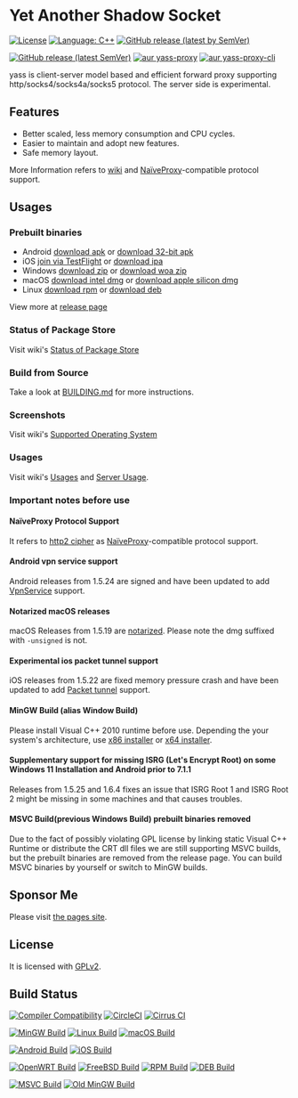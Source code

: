 # Yet Another Shadow Socket

[![License](https://img.shields.io/github/license/Chilledheart/yass)][license-link]
[![Language: C++](https://img.shields.io/github/languages/top/Chilledheart/yass.svg)](https://github.com/Chilledheart/yass/search?l=cpp)
[![GitHub release (latest by SemVer)](https://img.shields.io/github/downloads/Chilledheart/yass/latest/total)](https://github.com/Chilledheart/yass/releases/latest)

[![GitHub release (latest SemVer)](https://img.shields.io/github/v/release/Chilledheart/yass)](https://github.com/Chilledheart/yass/releases)
[![aur yass-proxy](https://img.shields.io/aur/version/yass-proxy)](https://aur.archlinux.org/packages/yass-proxy)
[![aur yass-proxy-cli](https://img.shields.io/aur/version/yass-proxy-cli)](https://aur.archlinux.org/packages/yass-proxy-cli)

yass is client-server model based and efficient forward proxy
supporting http/socks4/socks4a/socks5 protocol. The server side is experimental.

## Features

- Better scaled, less memory consumption and CPU cycles.
- Easier to maintain and adopt new features.
- Safe memory layout.

More Information refers to [wiki](https://github.com/Chilledheart/yass/wiki) and [NaïveProxy][naiveproxy]-compatible protocol support.

## Usages

### Prebuilt binaries
- Android [download apk](https://github.com/Chilledheart/yass/releases/download/1.6.4/yass-android-release-arm64-1.6.4.apk) or [download 32-bit apk](https://github.com/Chilledheart/yass/releases/download/1.6.4/yass-android-release-arm-1.6.4.apk)
- iOS [join via TestFlight](https://testflight.apple.com/join/6AkiEq09) or [download ipa](https://github.com/Chilledheart/yass/releases/download/1.6.4/yass-ios-release-arm64-1.6.4.ipa)
- Windows [download zip](https://github.com/Chilledheart/yass/releases/download/1.6.4/yass-mingw-winxp-release-i686-1.6.4.zip) or [download woa zip](https://github.com/Chilledheart/yass/releases/download/1.6.4/yass-mingw-release-aarch64-1.6.4.zip)
- macOS [download intel dmg](https://github.com/Chilledheart/yass/releases/download/1.6.4/yass-macos-release-x64-1.6.4.dmg) or [download apple silicon dmg](https://github.com/Chilledheart/yass/releases/download/1.6.4/yass-macos-release-arm64-1.6.4.dmg)
- Linux [download rpm](https://github.com/Chilledheart/yass/releases/download/1.6.4/yass.el7.x86_64.1.6.4-0.rpm) or [download deb](https://github.com/Chilledheart/yass/releases/download/1.6.4/yass-client-ubuntu-16.04-xenial_amd64.1.6.4.deb)

View more at [release page](https://github.com/Chilledheart/yass/releases/tag/1.6.4)

### Status of Package Store
Visit wiki's [Status of Package Store](https://github.com/Chilledheart/yass/wiki/Status-of-Package-Store)

### Build from Source
Take a look at [BUILDING.md] for more instructions.

### Screenshots
Visit wiki's [Supported Operating System](https://github.com/Chilledheart/yass/wiki/Supported-Operating-System)

### Usages
Visit wiki's [Usages](https://github.com/Chilledheart/yass/wiki/Usage) and [Server Usage](https://github.com/Chilledheart/yass/wiki/Usage:-server-setup).

### Important notes before use

#### NaïveProxy Protocol Support
It refers to [http2 cipher](https://github.com/Chilledheart/yass/wiki/Supported-Operating-System#screenshot-on-na%C3%AFveproxy-support) as [NaïveProxy][naiveproxy]-compatible protocol support.
#### Android vpn service support
Android releases from 1.5.24 are signed and have been updated to add [VpnService](https://developer.android.com/reference/android/net/VpnService) support.
#### Notarized macOS releases
macOS Releases from 1.5.19 are [notarized](https://developer.apple.com/documentation/security/notarizing_macos_software_before_distribution). Please note the dmg suffixed with `-unsigned` is not.
#### Experimental ios packet tunnel support
iOS releases from 1.5.22 are fixed memory pressure crash and have been updated to add [Packet tunnel](https://developer.apple.com/documentation/networkextension/packet_tunnel_provider?language=objc) support.
#### MinGW Build (alias Window Build)
Please install Visual C++ 2010 runtime before use. Depending the your system's architecture, use [x86 installer][vs2010_x86] or [x64 installer][vs2010_x64].
#### Supplementary support for missing ISRG (Let's Encrypt Root) on some Windows 11 Installation and Android prior to 7.1.1
Releases from 1.5.25 and 1.6.4 fixes an issue that ISRG Root 1 and ISRG Root 2 might be missing in some machines and that causes troubles.
#### MSVC Build(previous Windows Build) prebuilt binaries removed
Due to the fact of possibly violating GPL license by linking static Visual C++ Runtime or distribute the CRT dll files
we are still supporting MSVC builds, but the prebuilt binaries are removed from the release page.
You can build MSVC binaries by yourself or switch to MinGW builds.

## Sponsor Me
Please visit [the pages site](https://letshack.info).

## License
It is licensed with [GPLv2][license-link].

## Build Status

[![Compiler Compatibility](https://github.com/Chilledheart/yass/actions/workflows/compiler.yml/badge.svg)](https://github.com/Chilledheart/yass/actions/workflows/compiler.yml)
[![CircleCI](https://img.shields.io/circleci/build/github/Chilledheart/yass/develop?logo=circleci&&label=Sanitizers%20and%20Ubuntu%20arm)](https://circleci.com/gh/Chilledheart/yass/?branch=develop)
[![Cirrus CI](https://img.shields.io/cirrus/github/Chilledheart/yass/develop?logo=cirrusci&&label=FreeBSD%20and%20macOS)](https://cirrus-ci.com/github/Chilledheart/yass/develop)

[![MinGW Build](https://github.com/Chilledheart/yass/actions/workflows/releases-mingw-new.yml/badge.svg)](https://github.com/Chilledheart/yass/actions/workflows/releases-mingw-new.yml)
[![Linux Build](https://github.com/Chilledheart/yass/actions/workflows/releases-linux-binary.yml/badge.svg)](https://github.com/Chilledheart/yass/actions/workflows/releases-linux-binary.yml)
[![macOS Build](https://github.com/Chilledheart/yass/actions/workflows/releases-macos.yml/badge.svg)](https://github.com/Chilledheart/yass/actions/workflows/releases-macos.yml)

[![Android Build](https://github.com/Chilledheart/yass/actions/workflows/releases-android-binary.yml/badge.svg)](https://github.com/Chilledheart/yass/actions/workflows/releases-android-binary.yml)
[![iOS Build](https://github.com/Chilledheart/yass/actions/workflows/releases-ios.yml/badge.svg)](https://github.com/Chilledheart/yass/actions/workflows/releases-ios.yml)

[![OpenWRT Build](https://github.com/Chilledheart/yass/actions/workflows/releases-openwrt-binary.yml/badge.svg)](https://github.com/Chilledheart/yass/actions/workflows/releases-openwrt-binary.yml)
[![FreeBSD Build](https://github.com/Chilledheart/yass/actions/workflows/releases-freebsd-binary.yml/badge.svg)](https://github.com/Chilledheart/yass/actions/workflows/releases-freebsd-binary.yml)
[![RPM Build](https://github.com/Chilledheart/yass/actions/workflows/releases-rpm.yml/badge.svg)](https://github.com/Chilledheart/yass/actions/workflows/releases-rpm.yml)
[![DEB Build](https://github.com/Chilledheart/yass/actions/workflows/releases-deb.yml/badge.svg)](https://github.com/Chilledheart/yass/actions/workflows/releases-deb.yml)

[![MSVC Build](https://github.com/Chilledheart/yass/actions/workflows/releases-windows.yml/badge.svg)](https://github.com/Chilledheart/yass/actions/workflows/releases-windows.yml)
[![Old MinGW Build](https://github.com/Chilledheart/yass/actions/workflows/releases-mingw.yml/badge.svg)](https://github.com/Chilledheart/yass/actions/workflows/releases-mingw.yml)

[license-link]: LICENSE
[naiveproxy]: https://github.com/klzgrad/naiveproxy
[HTTP2]: https://datatracker.ietf.org/doc/html/rfc9113
[vs2010_x64]: https://download.microsoft.com/download/1/6/5/165255E7-1014-4D0A-B094-B6A430A6BFFC/vcredist_x64.exe
[vs2010_x86]: https://download.microsoft.com/download/1/6/5/165255E7-1014-4D0A-B094-B6A430A6BFFC/vcredist_x86.exe
[BUILDING.md]: BUILDING.md
